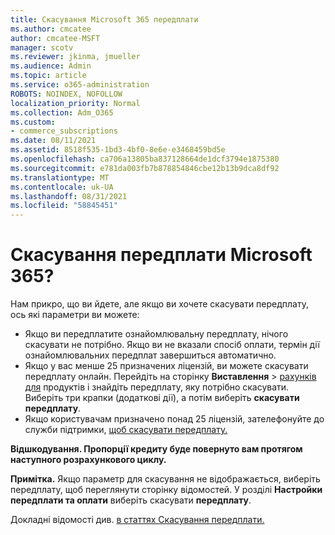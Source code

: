 ```yaml
---
title: Скасування Microsoft 365 передплати
ms.author: cmcatee
author: cmcatee-MSFT
manager: scotv
ms.reviewer: jkinma, jmueller
ms.audience: Admin
ms.topic: article
ms.service: o365-administration
ROBOTS: NOINDEX, NOFOLLOW
localization_priority: Normal
ms.collection: Adm_O365
ms.custom:
- commerce_subscriptions
ms.date: 08/11/2021
ms.assetid: 8518f535-1bd3-4bf0-8e6e-e3468459bd5e
ms.openlocfilehash: ca706a13805ba837128664de1dcf3794e1875380
ms.sourcegitcommit: e781da003fb7b878854846cbe12b13b9dca8df92
ms.translationtype: MT
ms.contentlocale: uk-UA
ms.lasthandoff: 08/31/2021
ms.locfileid: "58845451"
---
```

# <a name="canceling-your-microsoft-365-subscription"></a>Скасування передплати Microsoft 365?

Нам прикро, що ви йдете, але якщо ви хочете скасувати передплату, ось які параметри ви можете:
  
- Якщо ви передплатите ознайомлювальну передплату, нічого скасувати не потрібно. Якщо ви не вказали спосіб оплати, термін дії ознайомлювальних передплат завершиться автоматично.
- Якщо у вас менше 25 призначених ліцензій, ви можете скасувати передплату онлайн. Перейдіть на сторінку **Виставлення** \> [рахунків для](https://go.microsoft.com/fwlink/p/?linkid=842054) продуктів і знайдіть передплату, яку потрібно скасувати. Виберіть три крапки (додаткові дії), а потім виберіть **скасувати передплату**.
- Якщо користувачам призначено понад 25 ліцензій, зателефонуйте до служби підтримки, [щоб скасувати передплату.](https://go.microsoft.com/fwlink/p/?linkid=518322)

**Відшкодування. Пропорції кредиту буде повернуто вам протягом наступного розрахункового циклу.**

**Примітка.** Якщо параметр для скасування не відображається, виберіть передплату, щоб переглянути сторінку відомостей. У розділі **Настройки передплати та оплати** виберіть скасувати **передплату**.

Докладні відомості див. [в статтях Скасування передплати.](https://docs.microsoft.com/microsoft-365/commerce/subscriptions/cancel-your-subscription)